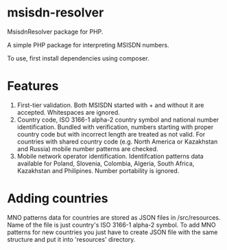 msisdn-resolver
=============

MsisdnResolver package for PHP.

A simple PHP package for interpreting MSISDN numbers. 

To use, first install dependencies using composer. 

Features
==
1. First-tier validation. 
Both MSISDN started with + and without it are accepted. Whitespaces are ignored.
2. Country code, ISO 3166-1 alpha-2 country symbol and national number identification. 
Bundled with verification, numbers starting with proper country code but with incorrect length are treated as not valid. For countries with shared country code (e.g. North America or Kazakhstan and Russia) mobile number patterns are checked.
3. Mobile network operator identification. 
Identifcation patterns data available for Poland, Slovenia, Colombia, Algeria, South Africa, Kazakhstan and Philipines. Number portability is ignored.

Adding countries
==
MNO patterns data for countries are stored as JSON files in /src/resources. Name of the file is just country's ISO 3166-1 alpha-2 symbol.
To add MNO patterns for new countries you just have to create JSON file with the same structure and put it into 'resources' directory.   